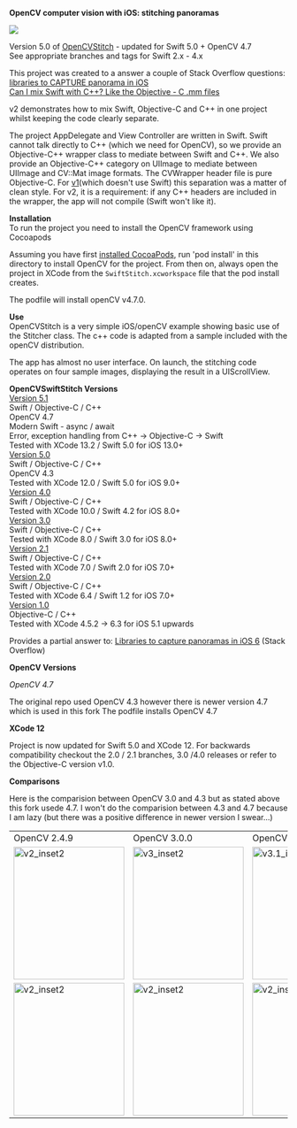 __OpenCV computer vision with iOS: stitching panoramas__  

<img src = "https://github.com/foundry/OpenCVSwiftStitch/blob/meta/meta/example.big.jpg">

Version 5.0 of [OpenCVStitch](http://github.com/foundry/OpenCVStitch) - updated for Swift 5.0  + OpenCV 4.7  
See appropriate branches and tags for Swift 2.x - 4.x

This project was created to a answer a couple of Stack Overflow questions:  
[libraries to CAPTURE panorama in iOS](http://stackoverflow.com/q/14062932/1375695)  
[Can I mix Swift with C++? Like the Objective - C .mm files](http://stackoverflow.com/q/24042774/1375695)    

v2 demonstrates how to mix Swift, Objective-C and C++ in one project whilst keeping the code clearly separate. 

The project AppDelegate and View Controller are written in Swift. Swift cannot talk directly to C++ (which we need for OpenCV), so we provide an Objective-C++ wrapper class to mediate between Swift and C++. We also provide an Objective-C++ category on UIImage to mediate between UIImage and CV::Mat image formats. The CVWrapper header file is pure Objective-C. For [v1](https://github.com/foundry/OpenCVStitch)(which doesn't use Swift) this separation was a matter of clean style. For v2, it is a requirement: if any C++ headers are included in the wrapper, the app will not compile (Swift won't like it).

__Installation__  
To run the project you need to install the OpenCV framework using Cocoapods    

Assuming you have first [installed CocoaPods](https://guides.cocoapods.org/using/getting-started.html), run 'pod install' in this directory to install OpenCV for the project. From then on, always open the project in XCode from the `SwiftStitch.xcworkspace` file that the pod install creates. 

The podfile will install openCV v4.7.0. 


__Use__  
OpenCVStitch is a very simple iOS/openCV example showing basic use of the Stitcher class. The c++ code is adapted from a sample included with the openCV distribution.  

The app has almost no user interface. On launch, the stitching code operates on four sample images, displaying the result in a UIScrollView.

__OpenCVSwiftStitch Versions__   
[Version 5.1](https://github.com/foundry/OpenCVSwiftStitch/releases/tag/5.1)  
Swift / Objective-C / C++   
OpenCV 4.7  
Modern Swift - async / await  
Error, exception handling from C++ -> Objective-C -> Swift  
Tested with XCode 13.2 / Swift 5.0 for iOS 13.0+  
[Version 5.0](https://github.com/foundry/OpenCVSwiftStitch/releases/tag/5.0)  
Swift / Objective-C / C++   
OpenCV 4.3  
Tested with XCode 12.0 / Swift 5.0 for iOS 9.0+  
[Version 4.0](https://github.com/foundry/OpenCVSwiftStitch/releases/tag/4.0)   
Swift / Objective-C / C++   
Tested with XCode 10.0 / Swift 4.2 for iOS 8.0+  
[Version 3.0](https://github.com/foundry/OpenCVSwiftStitch/releases/tag/3.0)   
Swift / Objective-C / C++   
Tested with XCode 8.0 / Swift 3.0 for iOS 8.0+  
[Version 2.1](https://github.com/foundry/OpenCVSwiftStitch)   
Swift / Objective-C / C++   
Tested with XCode 7.0 / Swift 2.0 for iOS 7.0+  
[Version 2.0](https://github.com/foundry/OpenCVSwiftStitch/tree/v2.0)   
Swift / Objective-C / C++   
Tested with XCode 6.4 / Swift 1.2 for iOS 7.0+  
[Version 1.0](https://github.com/foundry/OpenCVStitch)  
Objective-C / C++   
Tested with XCode 4.5.2 -> 6.3 for iOS 5.1 upwards   

Provides a partial answer to: [Libraries to capture panoramas in iOS 6](http://stackoverflow.com/questions/14062932/libraries-to-capture-panorama-in-ios-6/14064788#14064788) (Stack Overflow)

__OpenCV Versions__

_OpenCV 4.7_

The original repo used OpenCV 4.3 however there is newer version 4.7 which is used in this fork
The podfile installs OpenCV 4.7

__XCode 12__  

Project is now updated for Swift 5.0 and XCode 12. For backwards compatibility checkout the 2.0 / 2.1 branches, 3.0 /4.0 releases or refer to the Objective-C version v1.0.

__Comparisons__

Here is the comparision between OpenCV 3.0 and 4.3 but as stated above this fork usede 4.7. I won't do the comparision between 4.3 and 4.7 because I am lazy (but there was a positive difference in newer version I swear...)
<table><tr>
<td>OpenCV 2.4.9</td><td>OpenCV 3.0.0</td><td>OpenCV 3.1.0</td><td>OpenCV 4.3.0</td>
</tr><tr>
<td>
<img src="https://github.com/foundry/OpenCVSwiftStitch/blob/meta/meta/v2_inset2.jpg"  width="200" height="240" alt="v2_inset2">


</td>
<td>
<img src="https://github.com/foundry/OpenCVSwiftStitch/blob/meta/meta/v3_inset2.jpg" width="200" height="240" alt="v3_inset2">


</td>
<td>
<img src="https://github.com/foundry/OpenCVSwiftStitch/blob/meta/meta/v3.1_inset2.jpg" width="200" height="240" alt="v3.1_inset2">


</td>
<td>
<img src="https://github.com/foundry/OpenCVSwiftStitch/blob/meta/meta/v5_inset2.jpg" width="200" height="240" alt="v5_inset2">


</td>
</tr><tr>
<td>
<img src="https://github.com/foundry/OpenCVSwiftStitch/blob/meta/meta/v2_inset.jpg" width="200" height="240" alt="v2_inset2">

</td>
<td>
<img src="https://github.com/foundry/OpenCVSwiftStitch/blob/meta/meta/v3_inset.jpg" width="200" height="240" alt="v2_inset2">

</td>
<td>
<img src="https://github.com/foundry/OpenCVSwiftStitch/blob/meta/meta/v3.1_inset.jpg" width="200" height="240" alt="v2_inset2">

</td>
<td>
<img src="https://github.com/foundry/OpenCVSwiftStitch/blob/meta/meta/v5_inset.jpg" width="200" height="240" alt="v5_inset2">

</td>
</tr></table>
